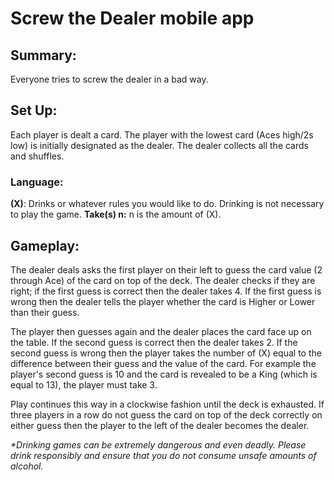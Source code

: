 # Screw the Dealer mobile app

## Summary:
Everyone tries to screw the dealer in a bad way.

## Set Up:
Each player is dealt a card. The player with the lowest card (Aces high/2s low) is initially designated as the dealer. The dealer collects all the cards and shuffles.

### Language:
**(X)**: Drinks or whatever rules you would like to do. Drinking is not necessary to play the game.
**Take(s) n:** n is the amount of (X).

## Gameplay:
The dealer deals asks the first player on their left to guess the card value (2 through Ace) of the card on top of the deck. The dealer checks if they are right; if the first guess is correct then the dealer takes 4. If the first guess is wrong then the dealer tells the player whether the card is Higher or Lower than their guess.

The player then guesses again and the dealer places the card face up on the table. If the second guess is correct then the dealer takes 2. If the second guess is wrong then the player takes the number of (X) equal to the difference between their guess and the value of the card. For example the player's second guess is 10 and the card is revealed to be a King (which is equal to 13), the player must take 3.

Play continues this way in a clockwise fashion until the deck is exhausted. If three players in a row do not guess the card on top of the deck correctly on either guess then the player to the left of the dealer becomes the dealer.

_*Drinking games can be extremely dangerous and even deadly. Please drink responsibly and ensure that you do not consume unsafe amounts of alcohol._
